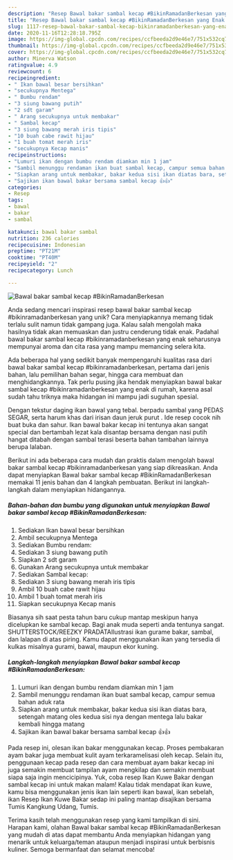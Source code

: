 ```yaml
---
description: "Resep Bawal bakar sambal kecap #BikinRamadanBerkesan yang Enak Banget"
title: "Resep Bawal bakar sambal kecap #BikinRamadanBerkesan yang Enak Banget"
slug: 1117-resep-bawal-bakar-sambal-kecap-bikinramadanberkesan-yang-enak-banget
date: 2020-11-16T12:28:18.795Z
image: https://img-global.cpcdn.com/recipes/ccfbeeda2d9e46e7/751x532cq70/bawal-bakar-sambal-kecap-bikinramadanberkesan-foto-resep-utama.jpg
thumbnail: https://img-global.cpcdn.com/recipes/ccfbeeda2d9e46e7/751x532cq70/bawal-bakar-sambal-kecap-bikinramadanberkesan-foto-resep-utama.jpg
cover: https://img-global.cpcdn.com/recipes/ccfbeeda2d9e46e7/751x532cq70/bawal-bakar-sambal-kecap-bikinramadanberkesan-foto-resep-utama.jpg
author: Minerva Watson
ratingvalue: 4.9
reviewcount: 6
recipeingredient:
- " Ikan bawal besar bersihkan"
- "secukupnya Mentega"
- " Bumbu rendam"
- "3 siung bawang putih"
- "2 sdt garam"
- " Arang secukupnya untuk membakar"
- " Sambal kecap"
- "3 siung bawang merah iris tipis"
- "10 buah cabe rawit hijau"
- "1 buah tomat merah iris"
- "secukupnya Kecap manis"
recipeinstructions:
- "Lumuri ikan dengan bumbu rendam diamkan min 1 jam"
- "Sambil menunggu rendaman ikan buat sambal kecap, campur semua bahan aduk rata"
- "Siapkan arang untuk membakar, bakar kedua sisi ikan diatas bara, setengah matang oles kedua sisi nya dengan mentega lalu bakar kembali hingga matang"
- "Sajikan ikan bawal bakar bersama sambal kecap 👍👍"
categories:
- Resep
tags:
- bawal
- bakar
- sambal

katakunci: bawal bakar sambal 
nutrition: 236 calories
recipecuisine: Indonesian
preptime: "PT21M"
cooktime: "PT40M"
recipeyield: "2"
recipecategory: Lunch

---
```



![Bawal bakar sambal kecap #BikinRamadanBerkesan](https://img-global.cpcdn.com/recipes/ccfbeeda2d9e46e7/751x532cq70/bawal-bakar-sambal-kecap-bikinramadanberkesan-foto-resep-utama.jpg)

Anda sedang mencari inspirasi resep bawal bakar sambal kecap #bikinramadanberkesan yang unik? Cara menyiapkannya memang tidak terlalu sulit namun tidak gampang juga. Kalau salah mengolah maka hasilnya tidak akan memuaskan dan justru cenderung tidak enak. Padahal bawal bakar sambal kecap #bikinramadanberkesan yang enak seharusnya mempunyai aroma dan cita rasa yang mampu memancing selera kita.

Ada beberapa hal yang sedikit banyak mempengaruhi kualitas rasa dari bawal bakar sambal kecap #bikinramadanberkesan, pertama dari jenis bahan, lalu pemilihan bahan segar, hingga cara membuat dan menghidangkannya. Tak perlu pusing jika hendak menyiapkan bawal bakar sambal kecap #bikinramadanberkesan yang enak di rumah, karena asal sudah tahu triknya maka hidangan ini mampu jadi suguhan spesial.

Dengan tekstur daging ikan bawal yang tebal. berpadu sambal yang PEDAS SEGAR, serta harum khas dari irisan daun jeruk purut . Ide resep cocok nih buat buka dan sahur. Ikan bawal bakar kecap ini tentunya akan sangat special dan bertambah lezat kala disantap bersama dengan nasi putih hangat ditabah dengan sambal terasi beserta bahan tambahan lainnya berupa lalaban.


Berikut ini ada beberapa cara mudah dan praktis dalam mengolah bawal bakar sambal kecap #bikinramadanberkesan yang siap dikreasikan. Anda dapat menyiapkan Bawal bakar sambal kecap #BikinRamadanBerkesan memakai 11 jenis bahan dan 4 langkah pembuatan. Berikut ini langkah-langkah dalam menyiapkan hidangannya.

<!--inarticleads1-->

##### Bahan-bahan dan bumbu yang digunakan untuk menyiapkan Bawal bakar sambal kecap #BikinRamadanBerkesan:

1. Sediakan  Ikan bawal besar bersihkan
1. Ambil secukupnya Mentega
1. Sediakan  Bumbu rendam:
1. Sediakan 3 siung bawang putih
1. Siapkan 2 sdt garam
1. Gunakan  Arang secukupnya untuk membakar
1. Sediakan  Sambal kecap:
1. Sediakan 3 siung bawang merah iris tipis
1. Ambil 10 buah cabe rawit hijau
1. Ambil 1 buah tomat merah iris
1. Siapkan secukupnya Kecap manis


Biasanya sih saat pesta tahun baru cukup mantap meskipun hanya dicelupkan ke sambal kecap. Bagi anak muda seperti anda tentunya sangat. SHUTTERSTOCK/REEZKY PRADATAIlustrasi ikan gurame bakar, sambal, dan lalapan di atas piring. Kamu dapat menggunakan ikan yang tersedia di kulkas misalnya gurami, bawal, maupun ekor kuning. 

<!--inarticleads2-->

##### Langkah-langkah menyiapkan Bawal bakar sambal kecap #BikinRamadanBerkesan:

1. Lumuri ikan dengan bumbu rendam diamkan min 1 jam
1. Sambil menunggu rendaman ikan buat sambal kecap, campur semua bahan aduk rata
1. Siapkan arang untuk membakar, bakar kedua sisi ikan diatas bara, setengah matang oles kedua sisi nya dengan mentega lalu bakar kembali hingga matang
1. Sajikan ikan bawal bakar bersama sambal kecap 👍👍


Pada resep ini, olesan ikan bakar menggunakan kecap. Proses pembakaran ayam bakar juga membuat kulit ayam terkaramelisasi oleh kecap. Selain itu, penggunaan kecap pada resep dan cara membuat ayam bakar kecap ini juga semakin membuat tampilan ayam mengkilap dan semakin membuat siapa saja ingin mencicipinya. Yuk, coba resep Ikan Kuwe Bakar dengan sambal kecap ini untuk makan malam! Kalau tidak mendapat ikan kuwe, kamu bisa menggunakan jenis ikan lain seperti ikan bawal, ikan sebelah, ikan Resep Ikan Kuwe Bakar sedap ini paling mantap disajikan bersama Tumis Kangkung Udang, Tumis. 

Terima kasih telah menggunakan resep yang kami tampilkan di sini. Harapan kami, olahan Bawal bakar sambal kecap #BikinRamadanBerkesan yang mudah di atas dapat membantu Anda menyiapkan hidangan yang menarik untuk keluarga/teman ataupun menjadi inspirasi untuk berbisnis kuliner. Semoga bermanfaat dan selamat mencoba!
